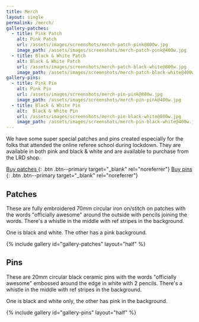 ```yaml
---
title: Merch
layout: single
permalink: /merch/
gallery-patches:
  - title: Pink Patch
    alt: Pink Patch
    url: /assets/images/screenshots/merch-patch-pink@800w.jpg
    image_path: /assets/images/screenshots/merch-patch-pink@400w.jpg
  - title: Black & White Patch
    alt: Black & White Patch
    url: /assets/images/screenshots/merch-patch-black-white@800w.jpg
    image_path: /assets/images/screenshots/merch-patch-black-white@400w.jpg
gallery-pins:
  - title: Pink Pin
    alt: Pink Pin
    url: /assets/images/screenshots/merch-pin-pink@800w.jpg
    image_path: /assets/images/screenshots/merch-pin-pink@400w.jpg
  - title: Black & White Pin
    alt:  Black & White Pin
    url: /assets/images/screenshots/merch-pin-black-white@800w.jpg
    image_path: /assets/images/screenshots/merch-pin-black-white@400w.jpg
---
```


We have some super special patches and pins created especially for the folks that attended the online referee school during lockdown. They are available in both pink and black & white and are available to purchase from the LRD shop.

[Buy patches <i class="iconify" data-icon="fa-solid:external-link-alt" data-inline="false"></i>](https://london-rollergirls-shop.myshopify.com/products/officially-awesome-embroidered-patch){: .btn .btn--primary target="_blank" rel="noreferrer"} [Buy pins <i class="iconify" data-icon="fa-solid:external-link-alt" data-inline="false"></i>](https://london-rollergirls-shop.myshopify.com/products/officially-awesome-ceramic-pins){: .btn .btn--primary target="_blank" rel="noreferrer"}

## Patches

These are fully embroidered 70mm circular iron on/stitch on patches with the words "officially awesome" around the outside with pencils joining the words. There's a whistle in the middle with ref stripes in the background.

One is black and white. The other has a pink background.

{% include gallery id="gallery-patches" layout="half" %}

## Pins

These are 20mm circular black ceramic pins with the words "officially awesome" embossed around the edge in white with 2 pencils. There's a whistle in the middle with ref stripes in the background.

One is black and white only, the other has pink in the background.

{% include gallery id="gallery-pins" layout="half" %}

